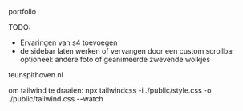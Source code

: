 portfolio

TODO: 
- Ervaringen van s4 toevoegen
- de sidebar laten werken of vervangen door een custom scrollbar
optioneel: andere foto of geanimeerde zwevende wolkjes

teunspithoven.nl

om tailwind te draaien: npx tailwindcss -i ./public/style.css -o ./public/tailwind.css --watch
